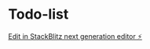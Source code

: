 # Todo-list

[Edit in StackBlitz next generation editor ⚡️](https://stackblitz.com/~/github.com/OsteroyergoyJA/Todo-list)
